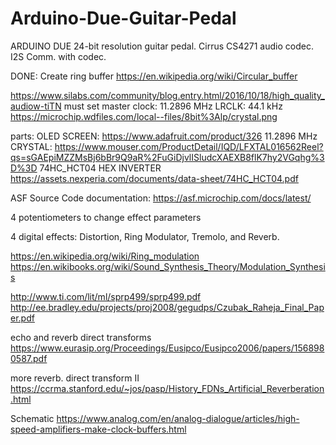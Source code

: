 # Arduino-Due-Guitar-Pedal

ARDUINO DUE 24-bit resolution guitar pedal.
Cirrus CS4271 audio codec. 
I2S Comm. with codec.

DONE: Create ring buffer
https://en.wikipedia.org/wiki/Circular_buffer

https://www.silabs.com/community/blog.entry.html/2016/10/18/high_quality_audiow-tiTN
must set master clock: 11.2896 MHz    LRCLK: 44.1 kHz
https://microchip.wdfiles.com/local--files/8bit%3Alp/crystal.png

parts: OLED SCREEN: https://www.adafruit.com/product/326
       11.2896 MHz CRYSTAL: https://www.mouser.com/ProductDetail/IQD/LFXTAL016562Reel?qs=sGAEpiMZZMsBj6bBr9Q9aR%2FuGiDjvlISludcXAEXB8flK7hy2VGqhg%3D%3D 
       74HC_HCT04 HEX INVERTER https://assets.nexperia.com/documents/data-sheet/74HC_HCT04.pdf

ASF Source Code documentation: https://asf.microchip.com/docs/latest/

4 potentiometers to change effect parameters

4 digital effects: Distortion, Ring Modulator, Tremolo, and Reverb.


https://en.wikipedia.org/wiki/Ring_modulation
https://en.wikibooks.org/wiki/Sound_Synthesis_Theory/Modulation_Synthesis

http://www.ti.com/lit/ml/sprp499/sprp499.pdf
http://ee.bradley.edu/projects/proj2008/gegudps/Czubak_Raheja_Final_Paper.pdf

echo and reverb direct transforms
https://www.eurasip.org/Proceedings/Eusipco/Eusipco2006/papers/1568980587.pdf

more reverb. direct transform II
https://ccrma.stanford.edu/~jos/pasp/History_FDNs_Artificial_Reverberation.html

Schematic
https://www.analog.com/en/analog-dialogue/articles/high-speed-amplifiers-make-clock-buffers.html



